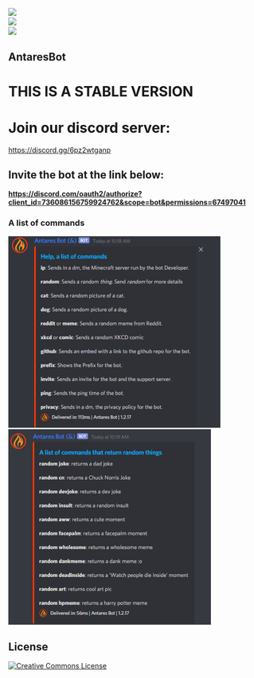 ![](https://img.shields.io/github/repo-size/Antares-Network/AntaresBot?color=Green&style=flat-square)  
![](https://img.shields.io/tokei/lines/github/Antares-Network/AntaresBot?style=flat-square)   
![](https://cdn.discordapp.com/icons/649703068799336454/1a7ef8f706cd60d62547d2c7dc08d6f0.png)  
## AntaresBot
# THIS IS A STABLE VERSION

# Join our discord server:
https://discord.gg/6pz2wtganp


## Invite the bot at the link below:
**https://discord.com/oauth2/authorize?client_id=736086156759924762&scope=bot&permissions=67497041**

### A list of commands
![](./resources/helpOutput.png)
![](./resources/randomOutput.png)

## License

<a rel="license" href="http://creativecommons.org/licenses/by-nc-nd/3.0/"><img alt="Creative Commons License" style="border-width:0" src="https://i.creativecommons.org/l/by-nc-nd/3.0/88x31.png" /></a>
